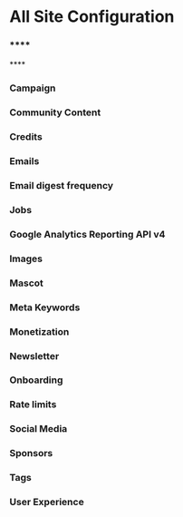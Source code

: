 # All Site Configuration

### \*\*\*\*



\*\*\*\*

### **Campaign**

### **Community Content**

### **Credits**

### **Emails**

### **Email digest frequency**

### **Jobs**

### **Google Analytics Reporting API v4**

### **Images**

### **Mascot**

### **Meta Keywords**

### **Monetization**

### **Newsletter**

### **Onboarding**

### **Rate limits**

### **Social Media**

### **Sponsors**

### **Tags**

### **User Experience**

